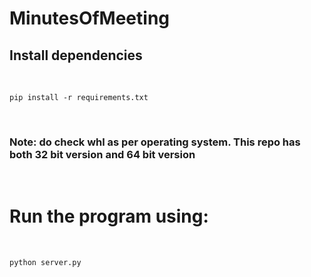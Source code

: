 # MinutesOfMeeting

## Install dependencies

<br>

``` pip install -r requirements.txt ```

<br>


### Note: do check whl as per operating system. This repo has both 32 bit version and 64 bit version

<br>

# Run the program using:

<br>

``` python server.py ```
